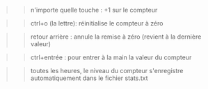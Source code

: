>> n'importe quelle touche :
+1 sur le compteur

>> ctrl+o (la lettre):
réinitialise le compteur à zéro

>> retour arrière :
annule la remise à zéro (revient à la dernière valeur)

>> ctrl+entrée :
pour entrer à la main la valeur du compteur

>> toutes les heures, le niveau du compteur s'enregistre automatiquement dans le fichier stats.txt

